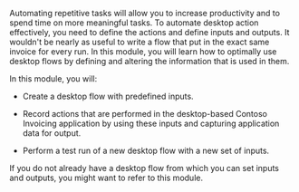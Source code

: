 Automating repetitive tasks will allow you to increase productivity and to spend time on more meaningful tasks. To automate desktop action effectively, you need to define the actions and define inputs and outputs. It wouldn't be nearly as useful to write a flow that put in the exact same invoice for every run. In this module, you will learn how to optimally use desktop flows by defining and altering the information that is used in them.

In this module, you will:

- Create a desktop flow with predefined inputs.

- Record actions that are performed in the desktop-based Contoso Invoicing application by using these inputs and capturing application data for output.

- Perform a test run of a new desktop flow with a new set of inputs.

If you do not already have a desktop flow from which you can set inputs and outputs, you might want to refer to this module.
